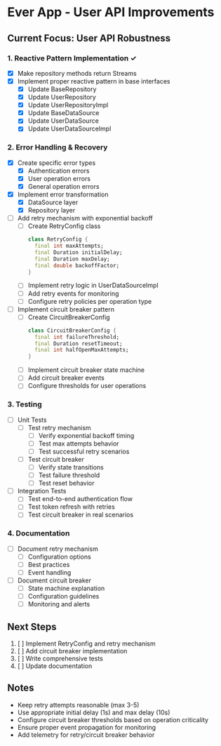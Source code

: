 # Ever App - User API Improvements

## Current Focus: User API Robustness

### 1. Reactive Pattern Implementation ✓
- [x] Make repository methods return Streams
- [x] Implement proper reactive pattern in base interfaces
  - [x] Update BaseRepository
  - [x] Update UserRepository
  - [x] Update UserRepositoryImpl
  - [x] Update BaseDataSource
  - [x] Update UserDataSource
  - [x] Update UserDataSourceImpl

### 2. Error Handling & Recovery
- [x] Create specific error types
  - [x] Authentication errors
  - [x] User operation errors
  - [x] General operation errors
- [x] Implement error transformation
  - [x] DataSource layer
  - [x] Repository layer
- [ ] Add retry mechanism with exponential backoff
  - [ ] Create RetryConfig class
    ```dart
    class RetryConfig {
      final int maxAttempts;
      final Duration initialDelay;
      final Duration maxDelay;
      final double backoffFactor;
    }
    ```
  - [ ] Implement retry logic in UserDataSourceImpl
  - [ ] Add retry events for monitoring
  - [ ] Configure retry policies per operation type

- [ ] Implement circuit breaker pattern
  - [ ] Create CircuitBreakerConfig
    ```dart
    class CircuitBreakerConfig {
      final int failureThreshold;
      final Duration resetTimeout;
      final int halfOpenMaxAttempts;
    }
    ```
  - [ ] Implement circuit breaker state machine
  - [ ] Add circuit breaker events
  - [ ] Configure thresholds for user operations

### 3. Testing
- [ ] Unit Tests
  - [ ] Test retry mechanism
    - [ ] Verify exponential backoff timing
    - [ ] Test max attempts behavior
    - [ ] Test successful retry scenarios
  - [ ] Test circuit breaker
    - [ ] Verify state transitions
    - [ ] Test failure threshold
    - [ ] Test reset behavior
- [ ] Integration Tests
  - [ ] Test end-to-end authentication flow
  - [ ] Test token refresh with retries
  - [ ] Test circuit breaker in real scenarios

### 4. Documentation
- [ ] Document retry mechanism
  - [ ] Configuration options
  - [ ] Best practices
  - [ ] Event handling
- [ ] Document circuit breaker
  - [ ] State machine explanation
  - [ ] Configuration guidelines
  - [ ] Monitoring and alerts

## Next Steps
1. [ ] Implement RetryConfig and retry mechanism
2. [ ] Add circuit breaker implementation
3. [ ] Write comprehensive tests
4. [ ] Update documentation

## Notes
- Keep retry attempts reasonable (max 3-5)
- Use appropriate initial delay (1s) and max delay (10s)
- Configure circuit breaker thresholds based on operation criticality
- Ensure proper event propagation for monitoring
- Add telemetry for retry/circuit breaker behavior 